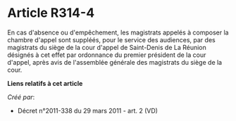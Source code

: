 # Article R314-4

En cas d'absence ou d'empêchement, les magistrats appelés à composer la chambre d'appel sont suppléés, pour le service des
audiences, par des magistrats du siège de la cour d'appel de Saint-Denis de La Réunion désignés à cet effet par ordonnance du
premier président de la cour d'appel, après avis de l'assemblée générale des magistrats du siège de la cour.

**Liens relatifs à cet article**

_Créé par_:

  - Décret n°2011-338 du 29 mars 2011 - art. 2 (VD)
